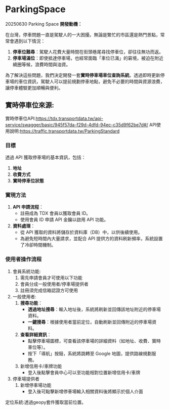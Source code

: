 # ParkingSpace
20250630 Parking Space
**開發動機：**

在台灣，停車問題一直是駕駛人的一大困擾。無論是繁忙的市區還是熱門景點，常常會遇到以下情況：

1. **停車位難尋**：駕駛人花費大量時間在街頭巷尾尋找停車位，卻往往無功而返。
2. **停車場滿位**：即使抵達停車場，也經常面臨「車位已滿」的窘境，被迫在附近繞圈等候，浪費時間與油資。

為了解決這些問題，我們決定開發一套**實時停車場車位查詢系統**。透過即時更新停車場的車位資訊，駕駛人可以提前規劃停車地點，避免不必要的時間與資源浪費，讓停車體驗更加順暢與便利。

## 實時停車位來源:

實時停車位API:https://tdx.transportdata.tw/api-service/swagger/basic/945f57da-f29d-4dfd-94ec-c35d9f62be7d#/
API使用說明:https://traffic.transportdata.tw/ParkingStandard

### **目標**

透過 API 獲取停車場的基本資訊，包括：

1. **地址**
2. **收費方式**
3. **實時停車位狀態**

### **實現方法**

1. **API 申請流程**：
    - 註冊成為 TDX 會員以獲取會員 ID。
    - 使用會員 ID 申請 API 金鑰以啟用 API 功能。
2. **資料處理**：
    - 從 API 獲取的資料將儲存於資料庫（DB）中，以供後續使用。
    - 為避免短時間內大量請求，並配合 API 提供方的資料刷新頻率，系統設置了冷卻時間機制。

### **使用者操作流程**

1. 會員系統功能:
    1. 需先申請會員才可使用以下功能
    2. 會員分成一般使用者/停車場提供者
    3. 註冊須完成信箱認證方可使用
2. 一般使用者:
    1. **搜尋功能**：
        - **透過地址搜尋**：輸入地址後，系統將刷新並回傳該地址附近的停車場資料。
        - **一鍵搜尋**：根據使用者當前定位，自動刷新並回傳附近的停車場資料。
    2. **查看詳細資訊**：
        - 點擊停車場圖標，可查看該停車場的詳細資料（如地址、收費、實時車位等）。
        - 按下「導航」按鈕，系統將跳轉至 Google 地圖，提供路線規劃服務。
    3. 新增信用卡/車牌功能
        - 登入後點擊會員中心可以至功能相對位置新增信用卡/車牌
3. 停車場提供者
    1. 新增停車場功能
        - 登入後可點擊新增停車場輸入相關資料後將顯示於個人介面
    

定位系統:透過geopy套件獲取當前位置。
